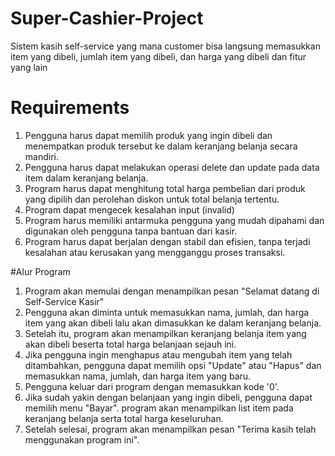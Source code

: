 # Super-Cashier-Project
Sistem kasih self-service yang mana customer bisa langsung memasukkan item yang dibeli, jumlah item yang dibeli, dan harga yang dibeli dan fitur yang lain

# Requirements
1. Pengguna harus dapat memilih produk yang ingin dibeli dan menempatkan produk tersebut ke dalam keranjang belanja secara mandiri.
2. Pengguna harus dapat melakukan operasi delete dan update pada data item dalam keranjang belanja.
3. Program harus dapat menghitung total harga pembelian dari produk yang dipilih dan perolehan diskon untuk total belanja tertentu.
4. Program dapat mengecek kesalahan input (invalid)
5. Program harus memiliki antarmuka pengguna yang mudah dipahami dan digunakan oleh pengguna tanpa bantuan dari kasir.
6. Program harus dapat berjalan dengan stabil dan efisien, tanpa terjadi kesalahan atau kerusakan yang mengganggu proses transaksi.

#Alur Program
1. Program akan memulai dengan menampilkan pesan "Selamat datang di Self-Service Kasir"
2. Pengguna akan diminta untuk memasukkan nama, jumlah, dan harga item yang akan dibeli lalu akan dimasukkan ke dalam keranjang belanja.
3. Setelah itu, program akan menampilkan keranjang belanja item yang akan dibeli beserta total harga belanjaan sejauh ini.
4. Jika pengguna ingin menghapus atau mengubah item yang telah ditambahkan, pengguna dapat memilih opsi "Update" atau "Hapus" dan memasukkan nama, jumlah, dan harga item yang baru.
5. Pengguna keluar dari program dengan memasukkan kode '0'.
6. Jika sudah yakin dengan belanjaan yang ingin dibeli, pengguna dapat memilih menu "Bayar". program akan menampilkan list item pada keranjang belanja serta total harga keseluruhan.
7. Setelah selesai, program akan menampilkan pesan "Terima kasih telah menggunakan program ini".
